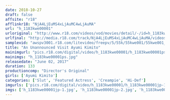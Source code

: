 ```yaml
---
date: 2018-10-27
draft: false
affsite: "r18"
afflinkr18: "NjA4LjEuMS4xLjAuMC4wLjAuMA"
url: "h_1183kwe00001"
urloriginal: "http://www.r18.com/videos/vod/movies/detail/-/id=h_1183kwe00001"
urlfinal: "http://media.r18.com/track/NjA4LjEuMS4xLjAuMC4wLjAuMA/videos/vod/movies/detail/-/id=h_1183kwe00001"
samplevid: "awspv3001.r18.com/litevideo/freepv/5/55k/55kwe001/55kwe001_dmb_w.mp4"
title: "An Unannounced Visit Ayumi Kimito"
mainimgurl: "pics.r18.com/digital/video/h_1183kwe00001/h_1183kwe00001ps.jpg"
mainimgs: "h_1183kwe00001ps.jpg"
releasedate: "June 02, 2017"
duration: 133
productioncomp: "Director's Original"
girls: ['Ayumi Kimito']
categories: ['Slut', 'Featured Actress', 'Creampie', 'Hi-Def']
imgurls: ['pics.r18.com/digital/video/h_1183kwe00001/h_1183kwe00001jp-1.jpg', 'pics.r18.com/digital/video/h_1183kwe00001/h_1183kwe00001jp-2.jpg', 'pics.r18.com/digital/video/h_1183kwe00001/h_1183kwe00001jp-3.jpg', 'pics.r18.com/digital/video/h_1183kwe00001/h_1183kwe00001jp-4.jpg', 'pics.r18.com/digital/video/h_1183kwe00001/h_1183kwe00001jp-5.jpg', 'pics.r18.com/digital/video/h_1183kwe00001/h_1183kwe00001jp-6.jpg', 'pics.r18.com/digital/video/h_1183kwe00001/h_1183kwe00001jp-7.jpg', 'pics.r18.com/digital/video/h_1183kwe00001/h_1183kwe00001jp-8.jpg', 'pics.r18.com/digital/video/h_1183kwe00001/h_1183kwe00001jp-9.jpg', 'pics.r18.com/digital/video/h_1183kwe00001/h_1183kwe00001jp-10.jpg', 'pics.r18.com/digital/video/h_1183kwe00001/h_1183kwe00001jp-11.jpg', 'pics.r18.com/digital/video/h_1183kwe00001/h_1183kwe00001jp-12.jpg', 'pics.r18.com/digital/video/h_1183kwe00001/h_1183kwe00001jp-13.jpg', 'pics.r18.com/digital/video/h_1183kwe00001/h_1183kwe00001jp-14.jpg', 'pics.r18.com/digital/video/h_1183kwe00001/h_1183kwe00001jp-15.jpg', 'pics.r18.com/digital/video/h_1183kwe00001/h_1183kwe00001jp-16.jpg', 'pics.r18.com/digital/video/h_1183kwe00001/h_1183kwe00001jp-17.jpg', 'pics.r18.com/digital/video/h_1183kwe00001/h_1183kwe00001jp-18.jpg', 'pics.r18.com/digital/video/h_1183kwe00001/h_1183kwe00001jp-19.jpg', 'pics.r18.com/digital/video/h_1183kwe00001/h_1183kwe00001jp-20.jpg']
imgs: ['h_1183kwe00001jp-1.jpg', 'h_1183kwe00001jp-2.jpg', 'h_1183kwe00001jp-3.jpg', 'h_1183kwe00001jp-4.jpg', 'h_1183kwe00001jp-5.jpg', 'h_1183kwe00001jp-6.jpg', 'h_1183kwe00001jp-7.jpg', 'h_1183kwe00001jp-8.jpg', 'h_1183kwe00001jp-9.jpg', 'h_1183kwe00001jp-10.jpg', 'h_1183kwe00001jp-11.jpg', 'h_1183kwe00001jp-12.jpg', 'h_1183kwe00001jp-13.jpg', 'h_1183kwe00001jp-14.jpg', 'h_1183kwe00001jp-15.jpg', 'h_1183kwe00001jp-16.jpg', 'h_1183kwe00001jp-17.jpg', 'h_1183kwe00001jp-18.jpg', 'h_1183kwe00001jp-19.jpg', 'h_1183kwe00001jp-20.jpg']
---
```

